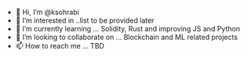 - 👋 Hi, I’m @ksohrabi
- 👀 I’m interested in ..list to be provided later
- 🌱 I’m currently learning ... Solidity, Rust and improving JS and Python
- 💞️ I’m looking to collaborate on ... Blockchain and ML related projects
- 📫 How to reach me ... TBD

<!---
ksohrabi/ksohrabi is a ✨ special ✨ repository because its `README.md` (this file) appears on your GitHub profile.
You can click the Preview link to take a look at your changes.
--->
